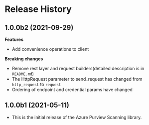 # Release History

## 1.0.0b2 (2021-09-29)

**Features**

  - Add convenience operations to client

**Breaking changes**

  - Remove rest layer and request builders(detailed description is in `README.md`)
  - The HttpRequest parameter to send_request has changed from `http_request` to `request`
  - Ordering of endpoint and credential params have changed

## 1.0.0b1 (2021-05-11)

- This is the initial release of the Azure Purview Scanning library.
